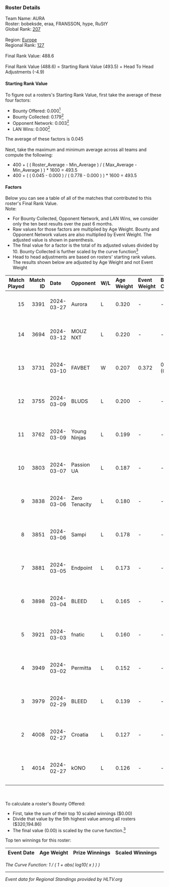### Roster Details<br />
Team Name: AURA<br />
Roster: bobeksde, eraa, FRANSSON, hype, RuStY<br />
Global Rank: [207](../../standings_global_2024_08_06.md)<br />
<br />
Region: [Europe]( ../../standings_europe_2024_08_06.md)<br />
Regional Rank: [127]( ../../standings_europe_2024_08_06.md)<br />
<br />
Final Rank Value:  488.6<br />
<br />
Final Rank Value (488.6) = Starting Rank Value (493.5) + Head To Head Adjustments (-4.9)<br />

#### Starting Rank Value<br />
To figure out a rosters's Starting Rank Value, first take the average of these four factors:<br />
- Bounty Offered: 0.000[<sup>1</sup>](#table2)
- Bounty Collected: 0.179[<sup>2</sup>](#table1)
- Opponent Network: 0.003[<sup>2</sup>](#table1)
- LAN Wins: 0.000[<sup>2</sup>](#table1)

The average of these factors is 0.045<br />
<br />
Next, take the maximum and minimum average across all teams and compute the following:<br />
- 400 + ( ( Roster_Average - Min_Average ) / ( Max_Average - Min_Average ) ) * 1600 = 493.5
- 400 + ( ( 0.045 - 0.000 ) / ( 0.778 - 0.000 ) ) * 1600 = 493.5


#### Factors<br />
Below you can see a table of all of the matches that contributed to this roster's Final Rank Value.<br />
Note:<br />

- For Bounty Collected, Opponent Network, and LAN Wins, we consider only the ten best results over the past 6 months.
- Raw values for those factors are multiplied by Age Weight. Bounty and Opponent Network values are also multiplied by Event Weight. The adjusted value is shown in parenthesis.
- The final value for a factor is the total of its adjusted values divided by 10. Bounty Collected is further scaled by the curve function[<sup>3</sup>](#curveFunction)
- Head to head adjustments are based on rosters' starting rank values. The results shown below are adjusted by Age Weight and not Event Weight
<span id="table1"></span><br />


| Match Played | Match ID | Date       | Opponent      | W/L | Age Weight | Event Weight | Bounty Collected | Opponent Network | LAN Wins  | H2H Adj. | Roster                                 |
| -: | -: | :- | :- | :- | :- | :- | :- | :- | :- | -: | :- |
|           15 |     3391 | 2024-03-27 | Aurora        | L   | 0.320      | -            | -                | -                | -         |    -0.01 | bobeksde, eraa, FRANSSON, hype, RuStY  |
|           14 |     3694 | 2024-03-12 | MOUZ NXT      | L   | 0.220      | -            | -                | -                | -         |    -0.29 | bobeksde, eraa, Golden, Plopski, RuStY |
|           13 |     3731 | 2024-03-10 | FAVBET        | W   | 0.207      | 0.372        | 0.003 (0.000)    | 0.364 (0.028)    | 0 (0.000) |     5.37 | bobeksde, eraa, Golden, Plopski, RuStY |
|           12 |     3755 | 2024-03-09 | BLUDS         | L   | 0.200      | -            | -                | -                | -         |    -3.90 | bobeksde, eraa, Golden, Plopski, RuStY |
|           11 |     3762 | 2024-03-09 | Young Ninjas  | L   | 0.199      | -            | -                | -                | -         |    -1.09 | bobeksde, eraa, Golden, Plopski, RuStY |
|           10 |     3803 | 2024-03-07 | Passion UA    | L   | 0.187      | -            | -                | -                | -         |    -0.19 | bobeksde, eraa, Golden, Plopski, RuStY |
|            9 |     3838 | 2024-03-06 | Zero Tenacity | L   | 0.180      | -            | -                | -                | -         |    -0.18 | bobeksde, eraa, Golden, Plopski, RuStY |
|            8 |     3851 | 2024-03-06 | Sampi         | L   | 0.178      | -            | -                | -                | -         |    -0.56 | bobeksde, eraa, Golden, Plopski, RuStY |
|            7 |     3881 | 2024-03-05 | Endpoint      | L   | 0.173      | -            | -                | -                | -         |    -0.52 | bobeksde, eraa, Golden, Plopski, RuStY |
|            6 |     3898 | 2024-03-04 | BLEED         | L   | 0.165      | -            | -                | -                | -         |    -0.35 | bobeksde, eraa, Golden, Plopski, RuStY |
|            5 |     3921 | 2024-03-03 | fnatic        | L   | 0.160      | -            | -                | -                | -         |    -0.01 | bobeksde, eraa, Golden, Plopski, RuStY |
|            4 |     3949 | 2024-03-02 | Permitta      | L   | 0.152      | -            | -                | -                | -         |    -0.29 | bobeksde, eraa, Golden, Plopski, RuStY |
|            3 |     3979 | 2024-02-29 | BLEED         | L   | 0.139      | -            | -                | -                | -         |    -0.30 | bobeksde, eraa, Golden, Plopski, RuStY |
|            2 |     4008 | 2024-02-27 | Croatia       | L   | 0.127      | -            | -                | -                | -         |    -2.02 | bobeksde, eraa, Golden, Plopski, RuStY |
|            1 |     4014 | 2024-02-27 | kONO          | L   | 0.126      | -            | -                | -                | -         |    -0.57 | bobeksde, eraa, Golden, Plopski, RuStY |

<br />
<span id="table2"></span><br />
To calculate a roster's Bounty Offered:<br />

- First, take the sum of their top 10 scaled winnings ($0.00)
- Divide that value by the 5th highest value among all rosters ($320,194.86)
- The final value (0.00) is scaled by the curve function.[<sup>3</sup>](#curveFunction)

Top ten winnings for this roster:<br />

| Event Date | Age Weight | Prize Winnings | Scaled Winnings |
| :- | -: | :- | :- |


<span id="curveFunction"></span>_The Curve Function: 1 / ( 1 + abs( log10( x ) ) )_<br />

---
_Event data for Regional Standings provided by HLTV.org_<br />
